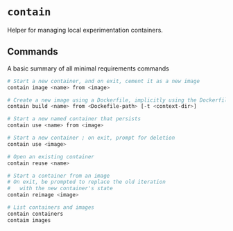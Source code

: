 # `contain`

Helper for managing local experimentation containers.


## Commands

A basic summary of all minimal requirements commands

```sh
# Start a new container, and on exit, cement it as a new image
contain image <name> from <image>

# Create a new image using a Dockerfile, implicitly using the Dockerfile's parent as context (overridable)
contain build <name> from <Dockefile-path> [-t <context-dir>]

# Start a new named container that persists
contain use <name> from <image>

# Start a new container ; on exit, prompt for deletion
contain use <image>

# Open an existing container
contain reuse <name>

# Start a container from an image
# On exit, be prompted to replace the old iteration
#   with the new container's state
contain reimage <image>

# List containers and images
contain containers
contaim images
```
